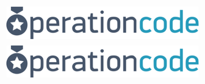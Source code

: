 ![opcode-logo-ink-meta](https://raw.githubusercontent.com/ipatch/homebrew-us-05/dev/inkscape/my-vector-gfx/operation-code-logo-inkscape-meta.svg)

![opcode-logo-ink-plain](https://raw.githubusercontent.com/ipatch/homebrew-us-05/dev/inkscape/my-vector-gfx/operation-code-logo-plain.svg)
